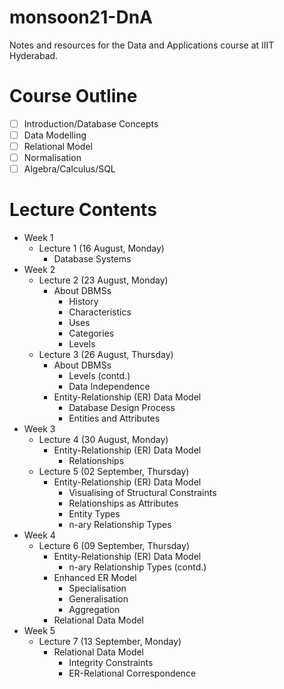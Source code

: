 # monsoon21-DnA
Notes and resources for the Data and Applications course at IIIT Hyderabad.

# Course Outline
- [ ] Introduction/Database Concepts
- [ ] Data Modelling
- [ ] Relational Model
- [ ] Normalisation
- [ ] Algebra/Calculus/SQL

# Lecture Contents
* Week 1
    * Lecture 1 (16 August, Monday)
        - Database Systems
* Week 2
    * Lecture 2 (23 August, Monday)
        - About DBMSs
            - History
            - Characteristics
            - Uses
            - Categories
            - Levels
    * Lecture 3 (26 August, Thursday)
        - About DBMSs
            - Levels (contd.)
            - Data Independence
        - Entity-Relationship (ER) Data Model
            - Database Design Process
            - Entities and Attributes
* Week 3
    * Lecture 4 (30 August, Monday)
        - Entity-Relationship (ER) Data Model
            - Relationships
    * Lecture 5 (02 September, Thursday)
        - Entity-Relationship (ER) Data Model
            - Visualising of Structural Constraints
            - Relationships as Attributes
            - Entity Types
            - n-ary Relationship Types
* Week 4
    * Lecture 6 (09 September, Thursday)
        - Entity-Relationship (ER) Data Model
            - n-ary Relationship Types (contd.)
        - Enhanced ER Model
            - Specialisation
            - Generalisation
            - Aggregation
        - Relational Data Model
* Week 5
    * Lecture 7 (13 September, Monday)
        - Relational Data Model
            - Integrity Constraints
            - ER-Relational Correspondence

